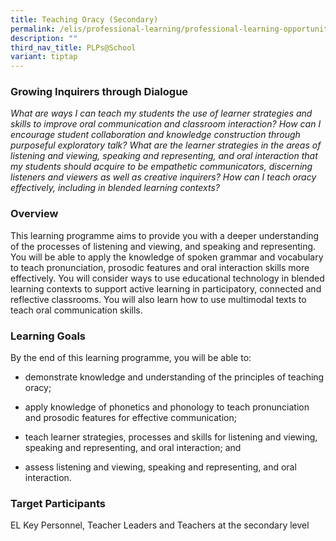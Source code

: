 ```yaml
---
title: Teaching Oracy (Secondary)
permalink: /elis/professional-learning/professional-learning-opportunities/secondary/teaching-oracy/
description: ""
third_nav_title: PLPs@School
variant: tiptap
---
```

<h3>Growing Inquirers through Dialogue</h3>
<p><em>What are ways I can teach my students the use of learner strategies and skills to improve oral communication and classroom interaction? How can I encourage student collaboration and knowledge construction through purposeful exploratory talk? What are the learner strategies in the areas of listening and viewing, speaking and representing, and oral interaction that my students should acquire to be empathetic communicators, discerning listeners and viewers as well as creative inquirers? How can I teach oracy effectively, including in blended learning contexts?</em>
</p>
<h3>Overview</h3>
<p>This learning programme aims to provide you with a deeper understanding
of the processes of listening and viewing, and speaking and representing.
You will be able to apply the knowledge of spoken grammar and vocabulary
to teach pronunciation, prosodic features and oral interaction skills more
effectively. You will consider ways to use educational technology in blended
learning contexts to support active learning in participatory, connected
and reflective classrooms. You will also learn how to use multimodal texts
to teach oral communication skills.</p>
<h3>Learning Goals</h3>
<p>By the end of this learning programme, you will be able to:</p>
<ul data-tight="true" class="tight">
<li>
<p>demonstrate knowledge and understanding of the principles of teaching
oracy;</p>
</li>
<li>
<p>apply knowledge of phonetics and phonology to teach pronunciation and
prosodic features for effective communication;</p>
</li>
<li>
<p>teach learner strategies, processes and skills for listening and viewing,
speaking and representing, and oral interaction; and</p>
</li>
<li>
<p>assess listening and viewing, speaking and representing, and oral interaction.</p>
</li>
</ul>
<h3>Target Participants</h3>
<p>EL Key Personnel, Teacher Leaders and Teachers at the secondary level</p>